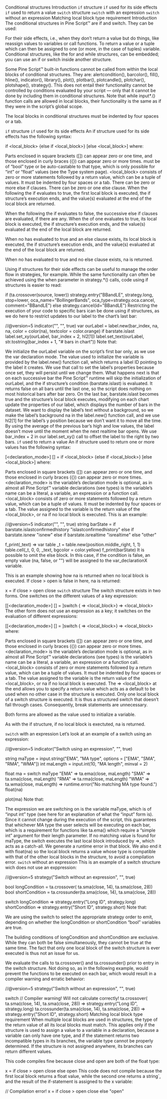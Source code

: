 Conditional structures
Introduction
`if` structure
`if` used for its side effects
`if` used to return a value
`switch` structure
`switch` with an expression
`switch` without an expression
Matching local block type requirement
Introduction
The conditional structures in Pine Script™ are if and switch. They can be used:

For their side effects, i.e., when they don’t return a value but do things, like reassign values to variables or call functions.
To return a value or a tuple which can then be assigned to one (or more, in the case of tuples) variable.
Conditional structures, like the for and while structures, can be embedded; you can use an if or switch inside another structure.

Some Pine Script™ built-in functions cannot be called from within the local blocks of conditional structures. They are: alertcondition(), barcolor(), fill(), hline(), indicator(), library(), plot(), plotbar(), plotcandle(), plotchar(), plotshape(), strategy(). This does not entail their functionality cannot be controlled by conditions evaluated by your script — only that it cannot be done by including them in conditional structures. Note that while input*.() function calls are allowed in local blocks, their functionality is the same as if they were in the script’s global scope.

The local blocks in conditional structures must be indented by four spaces or a tab.

`if` structure
`if` used for its side effects
An if structure used for its side effects has the following syntax:

if <expression>
    <local_block>
{else if <expression>
    <local_block>}
[else
    <local_block>]
where:

Parts enclosed in square brackets ([]) can appear zero or one time, and those enclosed in curly braces ({}) can appear zero or more times.
<expression> must be of “bool” type or be auto-castable to that type, which is only possible for “int” or “float” values (see the Type system page).
<local_block> consists of zero or more statements followed by a return value, which can be a tuple of values. It must be indented by four spaces or a tab.
There can be zero or more else if clauses.
There can be zero or one else clause.
When the <expression> following the if evaluates to true, the first local block is executed, the if structure’s execution ends, and the value(s) evaluated at the end of the local block are returned.

When the <expression> following the if evaluates to false, the successive else if clauses are evaluated, if there are any. When the <expression> of one evaluates to true, its local block is executed, the if structure’s execution ends, and the value(s) evaluated at the end of the local block are returned.

When no <expression> has evaluated to true and an else clause exists, its local block is executed, the if structure’s execution ends, and the value(s) evaluated at the end of the local block are returned.

When no <expression> has evaluated to true and no else clause exists, na is returned.

Using if structures for their side effects can be useful to manage the order flow in strategies, for example. While the same functionality can often be achieved using the when parameter in strategy.*() calls, code using if structures is easier to read:

if (ta.crossover(source, lower))
    strategy.entry("BBandLE", strategy.long, stop=lower,
                   oca_name="BollingerBands",
                   oca_type=strategy.oca.cancel, comment="BBandLE")
else
    strategy.cancel(id="BBandLE")
Restricting the execution of your code to specific bars ican be done using if structures, as we do here to restrict updates to our label to the chart’s last bar:

//@version=5
indicator("", "", true)
var ourLabel = label.new(bar_index, na, na, color = color(na), textcolor = color.orange)
if barstate.islast
    label.set_xy(ourLabel, bar_index + 2, hl2[1])
    label.set_text(ourLabel, str.tostring(bar_index + 1, "# bars in chart"))
Note that:

We initialize the ourLabel variable on the script’s first bar only, as we use the var declaration mode. The value used to initialize the variable is provided by the label.new() function call, which returns a label ID pointing to the label it creates. We use that call to set the label’s properties because once set, they will persist until we change them.
What happens next is that on each successive bar the Pine Script™ runtime will skip the initialization of ourLabel, and the if structure’s condition (barstate.islast) is evaluated. It returns false on all bars until the last one, so the script does nothing on most historical bars after bar zero.
On the last bar, barstate.islast becomes true and the structure’s local block executes, modifying on each chart update the properties of our label, which displays the number of bars in the dataset.
We want to display the label’s text without a background, so we make the label’s background na in the label.new() function call, and we use hl2[1] for the label’s y position because we don’t want it to move all the time. By using the average of the previous bar’s high and low values, the label doesn’t move until the moment when the next realtime bar opens.
We use bar_index + 2 in our label.set_xy() call to offset the label to the right by two bars.
`if` used to return a value
An if structure used to return one or more values has the following syntax:

[<declaration_mode>] [<type>] <identifier> = if <expression>
    <local_block>
{else if <expression>
    <local_block>}
[else
    <local_block>]
where:

Parts enclosed in square brackets ([]) can appear zero or one time, and those enclosed in curly braces ({}) can appear zero or more times.
<declaration_mode> is the variable’s declaration mode
<type> is optional, as in almost all Pine Script™ variable declarations (see types)
<identifier> is the variable’s name
<expression> can be a literal, a variable, an expression or a function call.
<local_block> consists of zero or more statements followed by a return value, which can be a tuple of values. It must be indented by four spaces or a tab.
The value assigned to the variable is the return value of the <local_block>, or na if no local block is executed.
This is an example:

//@version=5
indicator("", "", true)
string barState = if barstate.islastconfirmedhistory
    "islastconfirmedhistory"
else if barstate.isnew
    "isnew"
else if barstate.isrealtime
    "isrealtime"
else
    "other"

f_print(_text) =>
    var table _t = table.new(position.middle_right, 1, 1)
    table.cell(_t, 0, 0, _text, bgcolor = color.yellow)
f_print(barState)
It is possible to omit the else block. In this case, if the condition is false, an empty value (na, false, or "") will be assigned to the var_declarationX variable.

This is an example showing how na is returned when no local block is executed. If close > open is false in here, na is returned:

x = if close > open
    close
`switch` structure
The switch structure exists in two forms. One switches on the different values of a key expression:

[[<declaration_mode>] [<type>] <identifier> = ]switch <expression>
    {<expression> => <local_block>}
    => <local_block>
The other form does not use an expression as a key; it switches on the evaluation of different expressions:

[[<declaration_mode>] [<type>] <identifier> = ]switch
    {<expression> => <local_block>}
    => <local_block>
where:

Parts enclosed in square brackets ([]) can appear zero or one time, and those enclosed in curly braces ({}) can appear zero or more times.
<declaration_mode> is the variable’s declaration mode
<type> is optional, as in almost all Pine Script™ variable declarations (see types)
<identifier> is the variable’s name
<expression> can be a literal, a variable, an expression or a function call.
<local_block> consists of zero or more statements followed by a return value, which can be a tuple of values. It must be indented by four spaces or a tab.
The value assigned to the variable is the return value of the <local_block>, or na if no local block is executed.
The => <local_block> at the end allows you to specify a return value which acts as a default to be used when no other case in the structure is executed.
Only one local block of a switch structure is executed. It is thus a structured switch that doesn’t fall through cases. Consequently, break statements are unnecessary.

Both forms are allowed as the value used to initialize a variable.

As with the if structure, if no local block is exectuted, na is returned.

`switch` with an expression
Let’s look at an example of a switch using an expression:

//@version=5
indicator("Switch using an expression", "", true)

string maType = input.string("EMA", "MA type", options = ["EMA", "SMA", "RMA", "WMA"])
int maLength = input.int(10, "MA length", minval = 2)

float ma = switch maType
    "EMA" => ta.ema(close, maLength)
    "SMA" => ta.sma(close, maLength)
    "RMA" => ta.rma(close, maLength)
    "WMA" => ta.wma(close, maLength)
    =>
        runtime.error("No matching MA type found.")
        float(na)

plot(ma)
Note that:

The expression we are switching on is the variable maType, which is of “input int” type (see here for an explanation of what the “input” form is). Since it cannot change during the execution of the script, this guarantees that whichever MA type the user selects will be executing on each bar, which is a requirement for functions like ta.ema() which require a “simple int” argument for their length parameter.
If no matching value is found for maType, the switch executes the last local block introduced by =>, which acts as a catch-all. We generate a runtime error in that block. We also end it with float(na) so the local block returns a value whose type is compatible with that of the other local blocks in the structure, to avoid a compilation error.
`switch` without an expression
This is an example of a switch structure wich does not use an exppression:

//@version=5
strategy("Switch without an expression", "", true)

bool longCondition  = ta.crossover( ta.sma(close, 14), ta.sma(close, 28))
bool shortCondition = ta.crossunder(ta.sma(close, 14), ta.sma(close, 28))

switch
    longCondition  => strategy.entry("Long ID", strategy.long)
    shortCondition => strategy.entry("Short ID", strategy.short)
Note that:

We are using the switch to select the appropriate strategy order to emit, depending on whether the longCondition or shortCondition “bool” variables are true.

The building conditions of longCondition and shortCondition are exclusive. While they can both be false simultaneously, they cannot be true at the same time. The fact that only one local block of the switch structure is ever executed is thus not an issue for us.

We evaluate the calls to ta.crossover() and ta.crossunder() prior to entry in the switch structure. Not doing so, as in the following example, would prevent the functions to be executed on each bar, which would result in a compiler warning and erratic behavior:

//@version=5
strategy("Switch without an expression", "", true)

switch
    // Compiler warning! Will not calculate correctly!
    ta.crossover( ta.sma(close, 14), ta.sma(close, 28)) => strategy.entry("Long ID", strategy.long)
    ta.crossunder(ta.sma(close, 14), ta.sma(close, 28)) => strategy.entry("Short ID", strategy.short)
Matching local block type requirement
When multiple local blocks are used in structures, the type of the return value of all its local blocks must match. This applies only if the structure is used to assign a value to a variable in a declaration, because a variable can only have one type, and if the statement returns two incompatible types in its branches, the variable type cannot be properly determined. If the structure is not assigned anywhere, its branches can return different values.

This code compiles fine because close and open are both of the float type:

x = if close > open
    close
else
    open
This code does not compile because the first local block returns a float value, while the second one returns a string`, and the result of the if-statement is assigned to the x variable:

// Compilation error!
x = if close > open
    close
else
    "open"
